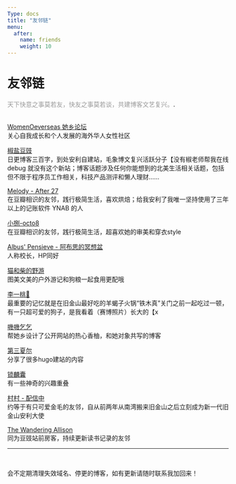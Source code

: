 ```yaml
---
Type: docs
title: "友邻链"
menu:
  after:
    name: friends
    weight: 10
---
```


# 友邻链

<span style="color: #9a9a9a">天下快意之事莫若友，快友之事莫若谈，共建博客文艺复兴。</span>.
<br>
<br>

[WomenOeverseas 她乡论坛](https://forum.womenoverseas.com/)  
关心自我成长和个人发展的海外华人女性社区

[椒盐豆豉](https://blog.douchi.space/#gsc.tab=0)   
日更博客三百字，到处安利自建站，毛象博文复兴活跃分子【没有椒老师帮我在线 debug 就没有这个新站；博客话题涉及任何你能想到的北美生活相关话题，包括但不限于程序员工作相关，科技产品测评和懒人理财……

[Melody - After 27](http://after27.me/)  
在豆瓣相识的友邻，践行极简生活，喜欢烘焙；给我安利了我唯一坚持使用了三年以上的记账软件 YNAB 的人  

[小捌-octo8](https://octo8.blog/)  
在豆瓣相识的友邻，践行极简生活，超喜欢她的审美和穿衣style

[Albus' Pensieve - 阿布思的冥想盆](https://pensieve.wangxindi.org/)    
人称校长，HP同好

[猫和柴的野游](https://meowshiba.com/)  
图美文美的户外游记和狗粮一起食用更配哦

[李一桃🍑](https://yitaoli2023.github.io/yitaoli/)  
最重要的记忆就是在旧金山最好吃的羊蝎子火锅“铁木真”关门之前一起吃过一顿，有一只超可爱的狗子，是我看着（赛博照片）长大的【x

[嘰嘰乞乞](https://www.gigigatgat.ca/)  
帮她乡设计了公开网站的热心香柚，和她对象共写的博客

[第三夏尔](https://thirdshire.com/)  
分享了很多hugo建站的内容

[锁麟囊](https://www.kylinbag.top/article/BirchMarinePlywood)  
有一些神奇的兴趣重叠

[村村 - 配信中](http://yocson.com/)  
约等于有只可爱金毛的友邻，自从前两年从南湾搬来旧金山之后立刻成为新一代旧金山安利大使  

[The Wandering Allison](https://thewanderingallison.github.io/)  
同为豆豉站前房客，持续更新读书记录的友邻  


---
<br>

会不定期清理失效域名、停更的博客，如有更新请随时联系我加回来！




